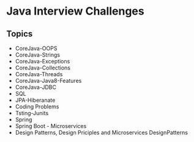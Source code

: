 # Java Interview Challenges

## Topics
* CoreJava-OOPS
* CoreJava-Strings
* CoreJava-Exceptions
* CoreJava-Collections
* CoreJava-Threads
* CoreJava-Java8-Features
* CoreJava-JDBC
* SQL 
* JPA-Hiberanate
* Coding Problems
* Tsting-Junits
* Spring
* Spring Boot - Microservices
* Design Patterns, Design Priciples and Microservices DesignPatterns 




